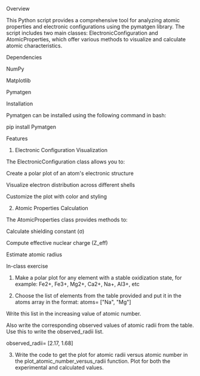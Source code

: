 Overview

This Python script provides a comprehensive tool for analyzing atomic properties and electronic configurations using the pymatgen library. The script includes two main classes: ElectronicConfiguration and AtomicProperties, which offer various methods to visualize and calculate atomic characteristics.

Dependencies

NumPy

Matplotlib

Pymatgen


Installation

Pymatgen can be installed using the following command in bash:

pip install Pymatgen

Features

1. Electronic Configuration Visualization

The ElectronicConfiguration class allows you to:

Create a polar plot of an atom's electronic structure

Visualize electron distribution across different shells

Customize the plot with color and styling

2. Atomic Properties Calculation

The AtomicProperties class provides methods to:

Calculate shielding constant (σ)

Compute effective nuclear charge (Z_eff)

Estimate atomic radius

In-class exercise

1. Make a polar plot for any element with a stable oxidization state, for example: Fe2+, Fe3+, Mg2+, Ca2+, Na+, Al3+, etc

2. Choose the list of elements from the table provided and put it in the atoms array in the format:
 atoms= ["Na", "Mg"]

  Write this list in the increasing value of atomic number. 

  Also write the corresponding observed values of atomic radii from the table. Use this to write the observed_radii list.

  observed_radii= [2.17, 1.68]  

3. Write the code to get the plot for atomic radii versus atomic number in the plot_atomic_number_versus_radii function. Plot for both the experimental and calculated values.



